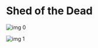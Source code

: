 # Shed of the Dead

![img 0](https://i.imgur.com/A6EgY2o.jpg)

![img 1](https://i.imgur.com/5fog0r9.jpg)

